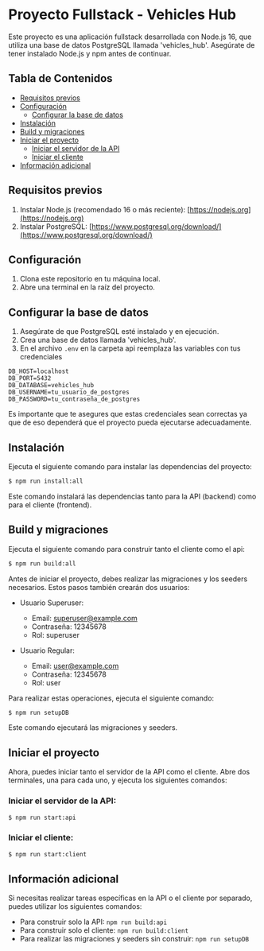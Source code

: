 # Proyecto Fullstack - Vehicles Hub

Este proyecto es una aplicación fullstack desarrollada con Node.js 16, que utiliza una base de datos PostgreSQL llamada 'vehicles_hub'. Asegúrate de tener instalado Node.js y npm antes de continuar.

## Tabla de Contenidos

- [Requisitos previos](#requisitos-previos)
- [Configuración](#configuración)
  - [Configurar la base de datos](#configurar-la-base-de-datos)
- [Instalación](#instalación)
- [Build y migraciones](#build-y-migraciones)
- [Iniciar el proyecto](#iniciar-el-proyecto)
  - [Iniciar el servidor de la API](#iniciar-el-servidor-de-la-api)
  - [Iniciar el cliente](#iniciar-el-cliente)
- [Información adicional](#información-adicional)

## Requisitos previos

1. Instalar Node.js (recomendado 16 o más reciente): [https://nodejs.org](https://nodejs.org)
2. Instalar PostgreSQL: [https://www.postgresql.org/download/](https://www.postgresql.org/download/)

## Configuración

1. Clona este repositorio en tu máquina local.
2. Abre una terminal en la raíz del proyecto.

## Configurar la base de datos

1. Asegúrate de que PostgreSQL esté instalado y en ejecución.
2. Crea una base de datos llamada 'vehicles_hub'.
3. En el archivo `.env` en la carpeta api reemplaza las variables con tus credenciales

```dotenv
DB_HOST=localhost
DB_PORT=5432
DB_DATABASE=vehicles_hub
DB_USERNAME=tu_usuario_de_postgres
DB_PASSWORD=tu_contraseña_de_postgres
```

Es importante que te asegures que estas credenciales sean correctas ya que de eso dependerá que el proyecto pueda ejecutarse adecuadamente.

## Instalación

Ejecuta el siguiente comando para instalar las dependencias del proyecto:

```sh
$ npm run install:all
```

Este comando instalará las dependencias tanto para la API (backend) como para el cliente (frontend).

## Build y migraciones

Ejecuta el siguiente comando para construir tanto el cliente como el api:

```sh
$ npm run build:all
```

Antes de iniciar el proyecto, debes realizar las migraciones y los seeders necesarios. Estos pasos también crearán dos usuarios:

- Usuario Superuser:

  - Email: superuser@example.com
  - Contraseña: 12345678
  - Rol: superuser

- Usuario Regular:

  - Email: user@example.com
  - Contraseña: 12345678
  - Rol: user

Para realizar estas operaciones, ejecuta el siguiente comando:

```sh
$ npm run setupDB
```

Este comando ejecutará las migraciones y seeders.

## Iniciar el proyecto

Ahora, puedes iniciar tanto el servidor de la API como el cliente. Abre dos terminales, una para cada uno, y ejecuta los siguientes comandos:

### Iniciar el servidor de la API:

```sh
$ npm run start:api
```

### Iniciar el cliente:

```sh
$ npm run start:client
```

## Información adicional

Si necesitas realizar tareas específicas en la API o el cliente por separado, puedes utilizar los siguientes comandos:

- Para construir solo la API: `npm run build:api`
- Para construir solo el cliente: `npm run build:client`
- Para realizar las migraciones y seeders sin construir: `npm run setupDB`
